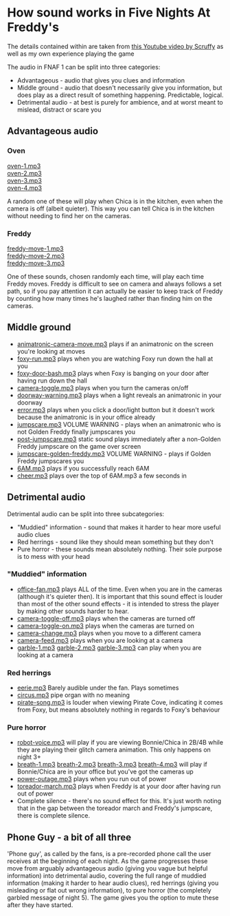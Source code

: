 # How sound works in Five Nights At Freddy's

The details contained within are taken from [this Youtube video by Scruffy](https://youtu.be/1yTIhtfgDwY) as well as my own experience playing the game

The audio in FNAF 1 can be split into three categories:

- Advantageous - audio that gives you clues and information
- Middle ground - audio that doesn't necessarily give you information, but does play as a direct result of something happening. Predictable, logical.
- Detrimental audio - at best is purely for ambience, and at worst meant to mislead, distract or scare you

## Advantageous audio

### Oven

[oven-1.mp3](assets/sounds/oven-1.mp3)  
[oven-2.mp3](assets/sounds/oven-2.mp3)  
[oven-3.mp3](assets/sounds/oven-3.mp3)  
[oven-4.mp3](assets/sounds/oven-4.mp3)

A random one of these will play when Chica is in the kitchen, even when the camera is off (albeit quieter). This way you can tell Chica is in the kitchen without needing to find her on the cameras.

### Freddy

[freddy-move-1.mp3](assets/sounds/freddy-move-1.mp3)  
[freddy-move-2.mp3](assets/sounds/freddy-move-2.mp3)  
[freddy-move-3.mp3](assets/sounds/freddy-move-3.mp3)

One of these sounds, chosen randomly each time, will play each time Freddy moves. Freddy is difficult to see on camera and always follows a set path, so if you pay attention it can actually be easier to keep track of Freddy by counting how many times he's laughed rather than finding him on the cameras.

## Middle ground

- [animatronic-camera-move.mp3](assets/sounds/animatronic-camera-move.mp3) plays if an animatronic on the screen you're looking at moves
- [foxy-run.mp3](assets/sounds/foxy-run.mp3) plays when you are watching Foxy run down the hall at you
- [foxy-door-bash.mp3](assets/sounds/foxy-door-bash.mp3) plays when Foxy is banging on your door after having run down the hall
- [camera-toggle.mp3](assets/sounds/camera-toggle.mp3) plays when you turn the cameras on/off
- [doorway-warning.mp3](assets/sounds/doorway-warning.mp3) plays when a light reveals an animatronic in your doorway
- [error.mp3](assets/sounds/error.mp3) plays when you click a door/light button but it doesn't work because the animatronic is in your office already
- [jumpscare.mp3](assets/sounds/jumpscare.mp3) VOLUME WARNING - plays when an animatronic who is not Golden Freddy finally jumpscares you
- [post-jumpscare.mp3](assets/sounds/post-jumpscare.mp3) static sound plays immediately after a non-Golden Freddy jumpscare on the game over screen
- [jumpscare-golden-freddy.mp3](assets/sounds/jumpscare-golden-freddy.mp3) VOLUME WARNING - plays if Golden Freddy jumpscares you
- [6AM.mp3](assets/sounds/6AM.mp3) plays if you successfully reach 6AM
- [cheer.mp3](assets/sounds/cheer.mp3) plays over the top of 6AM.mp3 a few seconds in

## Detrimental audio

Detrimental audio can be split into three subcategories:

- "Muddied" information - sound that makes it harder to hear more useful audio clues
- Red herrings - sound like they should mean something but they don't
- Pure horror - these sounds mean absolutely nothing. Their sole purpose is to mess with your head

### "Muddied" information

- [office-fan.mp3](assets/sounds/office-fan.mp3) plays ALL of the time. Even when you are in the cameras (although it's quieter then). It is important that this sound effect is louder than most of the other sound effects - it is intended to stress the player by making other sounds harder to hear.
- [camera-toggle-off.mp3](assets/sounds/camera-toggle-off.mp3) plays when the cameras are turned off
- [camera-toggle-on.mp3](assets/sounds/camera-toggle-on.mp3) plays when the cameras are turned on
- [camera-change.mp3](assets/sounds/camera-change.mp3) plays when you move to a different camera
- [camera-feed.mp3](assets/sounds/camera-toggle.mp3) plays when you are looking at a camera
- [garble-1.mp3](assets/sounds/garble-1.mp3) [garble-2.mp3](assets/sounds/garble-2.mp3) [garble-3.mp3](assets/sounds/garble-1.mp3) can play when you are looking at a camera

### Red herrings

- [eerie.mp3](assets/sounds/eerie.mp3) Barely audible under the fan. Plays sometimes
- [circus.mp3](assets/sounds/circus.mp3) pipe organ with no meaning
- [pirate-song.mp3](assets/sounds/pirate-song.mp3) is louder when viewing Pirate Cove, indicating it comes from Foxy, but means absolutely nothing in regards to Foxy's behaviour

### Pure horror

- [robot-voice.mp3](assets/sounds/robot-voice.mp3) will play if you are viewing Bonnie/Chica in 2B/4B while they are playing their glitch camera animation. This only happens on night 3+
- [breath-1.mp3](assets/sounds/breath-1.mp3) [breath-2.mp3](assets/sounds/breath-2.mp3) [breath-3.mp3](assets/sounds/breath-3.mp3) [breath-4.mp3](assets/sounds/breath-4.mp3) will play if Bonnie/Chica are in your office but you've got the cameras up
- [power-outage.mp3](assets/sounds/power-outage.mp3) plays when you run out of power
- [toreador-march.mp3](assets/sounds/power-outage.mp3) plays when Freddy is at your door after having run out of power
- Complete silence - there's no sound effect for this. It's just worth noting that in the gap between the toreador march and Freddy's jumpscare, there is complete silence.

## Phone Guy - a bit of all three

'Phone guy', as called by the fans, is a pre-recorded phone call the user receives at the beginning of each night. As the game progresses these move from arguably advantageous audio (giving you vague but helpful information) into detrimental audio, covering the full range of muddied information (making it harder to hear audio clues), red herrings (giving you misleading or flat out wrong information), to pure horror (the completely garbled message of night 5). The game gives you the option to mute these after they have started.
